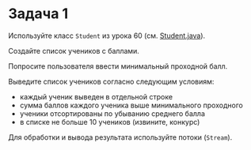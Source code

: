 # Задача 1

Используйте класс `Student` из урока 60 (см. [Student.java](https://github.com/ait-tr/cohort24/blob/50593b420ed72810c658a29c45a3e0042409846a/basic_programming/lesson_60/code/lambdas/src/Student.java)).

Создайте список учеников с баллами.

Попросите пользователя ввести минимальный проходной балл.

Выведите список учеников согласно следующим условиям:
- каждый ученик выведен в отдельной строке
- сумма баллов каждого ученика выше минимального проходного
- ученики отсортированы по убыванию среднего балла
- в списке не больше 10 учеников (извините, конкурс)

Для обработки и вывода результата используйте потоки (`Stream`).
